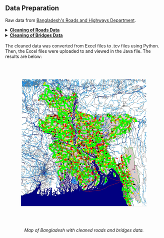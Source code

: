 ## Data Preparation

Raw data from [Bangladesh&#39;s Roads and Highways Department](https://www.rhd.gov.bd/RHDAtGlance/index.asp). 



<details>
<summary><b><u>Cleaning of Roads Data</b></u></summary>
<br>  
The length of the road names data were standardized to have the same number of digits (e.g., from N1 to N100). This helped address semantic inconsistencies, ensuring that the data types had a consistent number of characters. In addition, the standardization facilitated easier cross-referencing between datasets and resolved data precision inconsistencies.
<br>

Subsequently, null and missing values were removed. Typos were identified by checking for discrepancies between entries of latitude and longitude values in each road. If the difference was less than 0.01 of the location values of the LRP (Location Reference Point) name before it, the location values were updated with the latitude or longitude data of the previous point in the road. This process effectively eliminated outliers.

</details>


<details>
<summary><b><u>Cleaning of Bridges Data</b></u></summary>
<br>  
After removing duplicates and data entries with null longitude and latitude values, errors in longitude and latitude data were checked. Some structures had latitude and longitude values in the wrong column, so this was corrected. Then, using the road name and the LRP name that were standardized beforehand, the latitude and longitude data were cross-referenced with the cleaned roads dataset to ensure that the correct location was recorded; this step aimed to address any semantic inaccuracies in the bridge data.
<br>

Finally, typos were examined and edited if necessary. This was done by ensuring that the location data differences between structures of the same road were less than 0.03 degrees on either longitude or latitude. If not, they were updated with the location value of the bridge before it (backfilled) and cross-referenced with the road data.
</details>

<br>
The cleaned data was converted from Excel files to .tcv files using Python. Then, the Excel files were uploaded to and viewed in the Java file. The results are below:



<p align="center">
  <img src="images/bangladesh_map_cleaned.png?raw=true" style="transform: scale(0.8);">
</p>
<p align="center">
  <em>Map of Bangladesh with cleaned roads and bridges data.</em>
</p>
